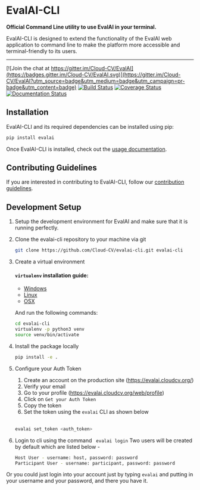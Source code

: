 # EvalAI-CLI

<b>Official Command Line utility to use EvalAI in your terminal.</b>

EvalAI-CLI is designed to extend the functionality of the EvalAI web application to command line to make the platform more accessible and terminal-friendly to its users.

------------------------------------------------------------------------------------------

[![Join the chat at https://gitter.im/Cloud-CV/EvalAI](https://badges.gitter.im/Cloud-CV/EvalAI.svg)](https://gitter.im/Cloud-CV/EvalAI?utm_source=badge&utm_medium=badge&utm_campaign=pr-badge&utm_content=badge)
[![Build Status](https://travis-ci.org/Cloud-CV/evalai-cli.svg?branch=master)](https://travis-ci.org/Cloud-CV/evalai-cli)
[![Coverage Status](https://coveralls.io/repos/github/Cloud-CV/evalai-cli/badge.svg?branch=master)](https://coveralls.io/github/Cloud-CV/evalai-cli?branch=master)
[![Documentation Status](https://readthedocs.org/projects/markdown-guide/badge/?version=latest)](https://evalai-cli.cloudcv.org)

## Installation

EvalAI-CLI and its required dependencies can be installed using pip:
```sh
pip install evalai
```
Once EvalAI-CLI is installed, check out the [usage documentation](https://evalai-cli.cloudcv.org/).

## Contributing Guidelines

If you are interested in contributing to EvalAI-CLI, follow our [contribution guidelines](https://github.com/Cloud-CV/evalai-cli/blob/master/.github/CONTRIBUTING.md).

## Development Setup

1. Setup the development environment for EvalAI and make sure that it is running perfectly.

2. Clone the evalai-cli repository to your machine via git

    ```bash
    git clone https://github.com/Cloud-CV/evalai-cli.git evalai-cli
    ```

3. Create a virtual environment

    #### `virtualenv` installation guide:
    - [Windows](https://programwithus.com/learn-to-code/Pip-and-virtualenv-on-Windows/)
    - [Linux](https://www.linode.com/docs/development/python/create-a-python-virtualenv-on-ubuntu-1610/)
    - [OSX](https://gist.github.com/apavamontri/4516816)
    
    And run the following commands:

    ```bash
    cd evalai-cli
    virtualenv -p python3 venv
    source venv/bin/activate
    ```

4. Install the package locally

    ```bash
    pip install -e .
    ```

5. Configure your Auth Token
    1. Create an account on the production site (https://evalai.cloudcv.org/)
    2. Verify your email
    3. Go to your profile (https://evalai.cloudcv.org/web/profile)
    4. Click on `Get your Auth Token`
    5. Copy the token
    6. Set the token using the `evalai` CLI as shown below
    <br><br>
    ```bash
    evalai set_token <auth_token>
    ```

6. Login to cli using the command ``` evalai login```
Two users will be created by default which are listed below -

    ```bash
    Host User - username: host, password: password
    Participant User - username: participant, password: password
    ```
    
Or you could just login into your account just by typing `evalai` and putting in your username and your password, and there you have it.

